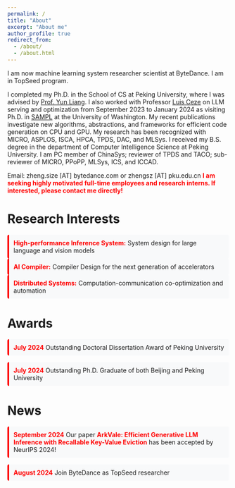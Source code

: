 ```yaml
---
permalink: /
title: "About"
excerpt: "About me"
author_profile: true
redirect_from: 
  - /about/
  - /about.html
---
```


I am now machine learning system researcher scientist at ByteDance. I am in TopSeed program.
<!-- I am also going to take the ByteDance-Tsinghua postdoc program by the end of 2024. -->
I completed my Ph.D. in the School of CS at Peking University, where I was advised by [Prof. Yun Liang](https://ericlyun.github.io/). 
I also worked with Professor [Luis Ceze](https://homes.cs.washington.edu/~luisceze/) on LLM serving and optimization from September 2023 to January 2024 as visiting Ph.D. in [SAMPL](https://sampl.cs.washington.edu/) at the University of Washington.
My recent publications investigate new algorithms, abstractions, and frameworks for efficient code generation on CPU and GPU. My research has been recognized with MICRO, ASPLOS, ISCA, HPCA, TPDS, DAC, and MLSys. I received my B.S. degree in the department of Computer Intelligence Science at Peking University.
I am PC member of ChinaSys; reviewer of TPDS and TACO; sub-reviewer of MICRO, PPoPP, MLSys, ICS, and ICCAD.


Email: zheng.size [AT] bytedance.com or zhengsz [AT] pku.edu.cn
<span style="color: red;"><strong>I am seeking highly motivated full-time employees and research interns. If interested, please contact me directly!</strong></span> 


# Research Interests

<style>
  /* 美化研究兴趣列表样式 */
  .interests-list {
    list-style-type: none; /* 移除默认的列表样式 */
    padding: 0;
  }
  .interests-list li {
    margin-bottom: 0px; /* 增加每条研究兴趣之间的间距 */
    padding: 10px;
    border-left: 4px solid red; /* 添加左侧边框 */
    background-color: #f8f9fa; /* 添加背景颜色 */
    border-radius: 4px; /* 添加圆角 */
  }
  .interests-list li strong {
    color: red; /* 设置研究兴趣标题颜色 */
  }
</style>

<ul class="interests-list">
  <li><strong>High-performance Inference System:</strong> System design for large language and vision models </li>
  <li><strong>AI Compiler:</strong> Compiler Design for the next generation of accelerators </li>
  <li><strong>Distributed Systems:</strong> Computation-communication co-optimization and automation </li>
</ul>

# Awards

<style>
  /* 美化奖项列表样式 */
  .awards-list {
    list-style-type: none; /* 移除默认的列表样式 */
    padding: 0;
  }
  .awards-list li {
    margin-bottom: 15px; /* 增加每条奖项之间的间距 */
    padding: 10px;
    border-left: 4px solid red; /* 添加左侧边框 */
    background-color: #f8f9fa; /* 添加背景颜色 */
    border-radius: 4px; /* 添加圆角 */
  }
  .awards-list li strong {
    color: red; /* 设置奖项日期颜色 */
  }
</style>

<ul class="awards-list">
  <li><strong>July 2024</strong> Outstanding Doctoral Dissertation Award of Peking University</li>
  <li><strong>July 2024</strong> Outstanding Ph.D. Graduate of both Beijing and Peking University</li>
</ul>

<!-- # Research Interests
<!-- My research interest is at distributed system, LLM inference/serving optimization, high-performance computing for machine learning, optimizing compiler design, and code generation. -->
<!-- <ul>
  <li><strong>High-performance Inference System:</strong> System design for large language and vision models </li>
  <li><strong>AI Compiler:</strong> Compiler Design for the next generation of accelerators </li>
  <li><strong>Distributed Systems:</strong> Computation-communication co-optimization and automation </li>
</ul> -->


<!-- # Awards

<ul>
  <li><strong>July 2024</strong> - Outstanding Doctoral Dissertation Award of Peking University</li>
  <li><strong>July 2024</strong> - Outstanding Ph.D. Graduate of both Beijing and Peking University</li>
</ul> -->


<!-- # News

<ul>
  <li><strong>September 2024</strong> - Our paper <span style="color: red;">ArkVale: Efficient Generative LLM Inference with Recallable Key-Value Eviction</span> has been accepted by NeurIPS 2024!</li>
  <li><strong>August 2024</strong> - Join ByteDance as TopSeed researcher </li>
</ul> -->
# News

<style>
  /* 美化新闻列表样式 */
  .news-list {
    list-style-type: none; /* 移除默认的列表样式 */
    padding: 0;
  }
  .news-list li {
    margin-bottom: 15px; /* 增加每条新闻之间的间距 */
    padding: 10px;
    border-left: 4px solid red; /* 添加左侧边框 */
    background-color: #f8f9fa; /* 添加背景颜色 */
    border-radius: 4px; /* 添加圆角 */
  }
  .news-list li strong {
    color: red; /* 设置日期颜色 */
  }
  .news-list li span {
    color: red; /* 设置论文标题颜色 */
    font-weight: bold; /* 设置论文标题加粗 */
  }
</style>

<ul class="news-list">
  <li><strong>September 2024</strong> Our paper <span>ArkVale: Efficient Generative LLM Inference with Recallable Key-Value Eviction</span> has been accepted by NeurIPS 2024!</li>
  <li><strong>August 2024</strong> Join ByteDance as TopSeed researcher </li>
</ul>
<!-- <ul>
  <li><strong>September 2024</strong> - Our paper **ArkVale: Efficient Generative LLM Inference with Recallable Key-Value Eviction** has been accepted by NeurIPS 2024!</li>
  <li><strong>August 2024</strong> - Join ByteDance as TopSeed researcher </li>
</ul> -->
